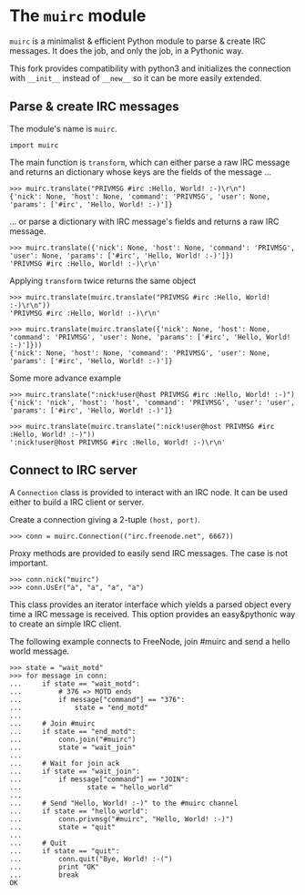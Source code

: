 The ``muirc`` module
====================

``muirc`` is a minimalist & efficient Python module to parse & create IRC messages. It does the job, and only the job, in a Pythonic way.

This fork provides compatibility with python3 and initializes the connection with ``__init__`` instead of ``__new__`` so it can be more easily extended.

Parse & create IRC messages
---------------------------

The module's name is ``muirc``.

    import muirc

The main function is ``transform``, which can either parse a raw IRC message and returns an dictionary whose keys are the fields of the message ...

    >>> muirc.translate("PRIVMSG #irc :Hello, World! :-)\r\n")
    {'nick': None, 'host': None, 'command': 'PRIVMSG', 'user': None, 'params': ['#irc', 'Hello, World! :-)']}

... or parse a dictionary with IRC message's fields and returns a raw IRC message.

    >>> muirc.translate({'nick': None, 'host': None, 'command': 'PRIVMSG', 'user': None, 'params': ['#irc', 'Hello, World! :-)']})
    'PRIVMSG #irc :Hello, World! :-)\r\n'

Applying ``transform`` twice returns the same object

    >>> muirc.translate(muirc.translate("PRIVMSG #irc :Hello, World! :-)\r\n"))
    'PRIVMSG #irc :Hello, World! :-)\r\n'

    >>> muirc.translate(muirc.translate({'nick': None, 'host': None, 'command': 'PRIVMSG', 'user': None, 'params': ['#irc', 'Hello, World! :-)']}))
    {'nick': None, 'host': None, 'command': 'PRIVMSG', 'user': None, 'params': ['#irc', 'Hello, World! :-)']}

Some more advance example

    >>> muirc.translate(":nick!user@host PRIVMSG #irc :Hello, World! :-)")
    {'nick': 'nick', 'host': 'host', 'command': 'PRIVMSG', 'user': 'user', 'params': ['#irc', 'Hello, World! :-)']}

    >>> muirc.translate(muirc.translate(":nick!user@host PRIVMSG #irc :Hello, World! :-)"))
    ':nick!user@host PRIVMSG #irc :Hello, World! :-)\r\n'

Connect to IRC server
---------------------

A ``Connection`` class is provided to interact with an IRC node. It can be used either to build a IRC client or server.

Create a connection giving a 2-tuple ``(host, port)``.

    >>> conn = muirc.Connection(("irc.freenode.net", 6667))

Proxy methods are provided to easily send IRC messages. The case is not important.

    >>> conn.nick("muirc")
    >>> conn.UsEr("a", "a", "a", "a")

This class provides an iterator interface which yields a parsed object every time a IRC message is received. This option provides an easy&pythonic way to create an simple IRC client.

The following example connects to FreeNode, join #muirc and send a hello world message.

    >>> state = "wait_motd"
    >>> for message in conn:
    ...     if state == "wait_motd":
    ...         # 376 => MOTD ends
    ...         if message["command"] == "376":
    ...             state = "end_motd"
    ...
    ...     # Join #muirc
    ...     if state == "end_motd":
    ...         conn.join("#muirc")
    ...         state = "wait_join"
    ...
    ...     # Wait for join ack
    ...     if state == "wait_join":
    ...         if message["command"] == "JOIN":
    ...                state = "hello_world"
    ...
    ...     # Send "Hello, World! :-)" to the #muirc channel
    ...     if state == "hello_world":
    ...         conn.privmsg("#muirc", "Hello, World! :-)")
    ...         state = "quit"
    ...
    ...     # Quit
    ...     if state == "quit":
    ...         conn.quit("Bye, World! :-(")
    ...         print "OK"
    ...         break
    OK
